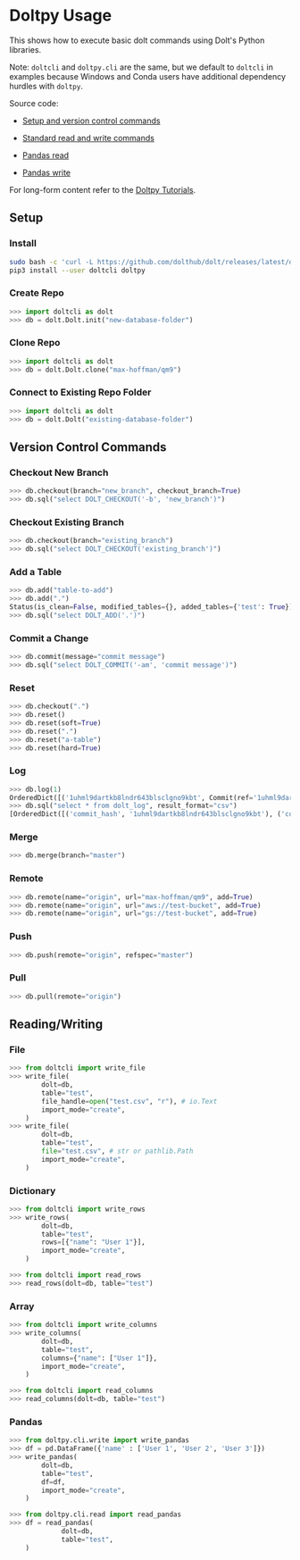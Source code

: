 # Doltpy Usage

This shows how to execute basic dolt commands using
Dolt's Python libraries.

Note: `doltcli` and `doltpy.cli` are
the same, but we default to `doltcli` in examples because Windows
and Conda users have additional dependency hurdles with `doltpy`.

Source code:

- [Setup and version control commands](https://github.com/dolthub/doltcli/blob/main/doltcli/dolt.py)

- [Standard read and write commands](https://github.com/dolthub/doltcli/blob/main/doltcli/utils.py)

- [Pandas read](https://github.com/dolthub/doltpy/blob/master/doltpy/cli/read.py)

- [Pandas write](https://github.com/dolthub/doltpy/blob/master/doltpy/cli/write.py)

For long-form content refer to the [Doltpy
Tutorials](./doltpy_tutorial.md).

## Setup

### Install

```bash
sudo bash -c 'curl -L https://github.com/dolthub/dolt/releases/latest/download/install.sh | sudo bash'
pip3 install --user doltcli doltpy
```

### Create Repo

```python
>>> import doltcli as dolt
>>> db = dolt.Dolt.init("new-database-folder")
```

### Clone Repo

```python
>>> import doltcli as dolt
>>> db = dolt.Dolt.clone("max-hoffman/qm9")
```

### Connect to Existing Repo Folder

```python
>>> import doltcli as dolt
>>> db = dolt.Dolt("existing-database-folder")
```

## Version Control Commands

### Checkout New Branch

```python
>>> db.checkout(branch="new_branch", checkout_branch=True)
>>> db.sql("select DOLT_CHECKOUT('-b', 'new_branch')")
```

### Checkout Existing Branch

```python
>>> db.checkout(branch="existing_branch")
>>> db.sql("select DOLT_CHECKOUT('existing_branch')")
```

### Add a Table

```python
>>> db.add("table-to-add")
>>> db.add(".")
Status(is_clean=False, modified_tables={}, added_tables={'test': True})
>>> db.sql("select DOLT_ADD('.')")
```

### Commit a Change

```python
>>> db.commit(message="commit message")
>>> db.sql("select DOLT_COMMIT('-am', 'commit message')")
```

### Reset

```python
>>> db.checkout(".")
>>> db.reset()
>>> db.reset(soft=True)
>>> db.reset(".")
>>> db.reset("a-table")
>>> db.reset(hard=True)
```

### Log

```python
>>> db.log(1)
OrderedDict([('1uhml9dartkb8lndr643blsclgno9kbt', Commit(ref='1uhml9dartkb8lndr643blsclgno9kbt', timestamp='2021-06-24 13:42:37.149 -0700 PDT', author='Max Hoffman', email='max@dolthub.com', message='Initialize data repository', parents='', merge=False))])
>>> db.sql("select * from dolt_log", result_format="csv")
[OrderedDict([('commit_hash', '1uhml9dartkb8lndr643blsclgno9kbt'), ('committer', 'Max Hoffman'), ('email', 'max@dolthub.com'), ('date', '2021-06-24 13:42:37.149 -0700 PDT'), ('message', 'Initialize data repository')])]
```

### Merge

```python
>>> db.merge(branch="master")
```

### Remote

```python
>>> db.remote(name="origin", url="max-hoffman/qm9", add=True)
>>> db.remote(name="origin", url="aws://test-bucket", add=True)
>>> db.remote(name="origin", url="gs://test-bucket", add=True)
```

### Push

```python
>>> db.push(remote="origin", refspec="master")
```

### Pull

```python
>>> db.pull(remote="origin")
```

## Reading/Writing

### File

```python
>>> from doltcli import write_file
>>> write_file(
        dolt=db,
        table="test",
        file_handle=open("test.csv", "r"), # io.Text
        import_mode="create",
    )
>>> write_file(
        dolt=db,
        table="test",
        file="test.csv", # str or pathlib.Path
        import_mode="create",
    )
```

### Dictionary

```python
>>> from doltcli import write_rows
>>> write_rows(
        dolt=db,
        table="test",
        rows=[{"name": "User 1"}],
        import_mode="create",
    )
```

```python
>>> from doltcli import read_rows
>>> read_rows(dolt=db, table="test")
```

### Array

```python
>>> from doltcli import write_columns
>>> write_columns(
        dolt=db,
        table="test",
        columns={"name": ["User 1"]},
        import_mode="create",
    )
```

```python
>>> from doltcli import read_columns
>>> read_columns(dolt=db, table="test")
```

### Pandas

```python
>>> from doltpy.cli.write import write_pandas
>>> df = pd.DataFrame({'name' : ['User 1', 'User 2', 'User 3']})
>>> write_pandas(
        dolt=db,
        table="test",
        df=df,
        import_mode="create",
    )
```

```python
>>> from doltpy.cli.read import read_pandas
>>> df = read_pandas(
             dolt=db,
             table="test",
    )
```

